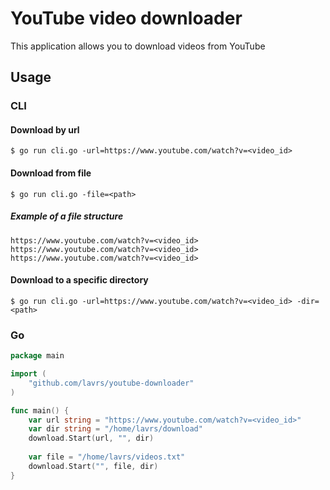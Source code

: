 # YouTube video downloader
This application allows you to download videos from YouTube

## Usage
### CLI
#### Download by url
```
$ go run cli.go -url=https://www.youtube.com/watch?v=<video_id>
```
#### Download from file
```
$ go run cli.go -file=<path>
```
##### Example of a file structure
```
https://www.youtube.com/watch?v=<video_id>
https://www.youtube.com/watch?v=<video_id>
https://www.youtube.com/watch?v=<video_id>
```
#### Download to a specific directory
```
$ go run cli.go -url=https://www.youtube.com/watch?v=<video_id> -dir=<path>
```
### Go
```go
package main

import (
	"github.com/lavrs/youtube-downloader"
)

func main() {
	var url string = "https://www.youtube.com/watch?v=<video_id>"
	var dir string = "/home/lavrs/download"
	download.Start(url, "", dir)
	
	var file = "/home/lavrs/videos.txt"
	download.Start("", file, dir)
}
```